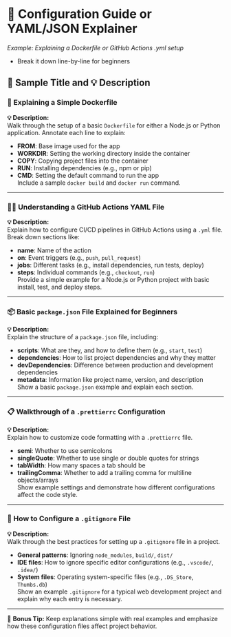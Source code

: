 # 🔧 Configuration Guide or YAML/JSON Explainer
*Example: Explaining a Dockerfile or GitHub Actions .yml setup*
- Break it down line-by-line for beginners
## 📝 Sample Title and 💡 Description

### 🐳 Explaining a Simple Dockerfile  
**💡 Description:**  
Walk through the setup of a basic `Dockerfile` for either a Node.js or Python application. Annotate each line to explain:
- **FROM**: Base image used for the app
- **WORKDIR**: Setting the working directory inside the container
- **COPY**: Copying project files into the container
- **RUN**: Installing dependencies (e.g., npm or pip)
- **CMD**: Setting the default command to run the app  
Include a sample `docker build` and `docker run` command.

---

### 🧑‍💻 Understanding a GitHub Actions YAML File  
**💡 Description:**  
Explain how to configure CI/CD pipelines in GitHub Actions using a `.yml` file.  
Break down sections like:
- **name**: Name of the action
- **on**: Event triggers (e.g., `push`, `pull_request`)
- **jobs**: Different tasks (e.g., install dependencies, run tests, deploy)
- **steps**: Individual commands (e.g., `checkout`, `run`)  
Provide a simple example for a Node.js or Python project with basic install, test, and deploy steps.

---

### 📦 Basic `package.json` File Explained for Beginners  
**💡 Description:**  
Explain the structure of a `package.json` file, including:
- **scripts**: What are they, and how to define them (e.g., `start`, `test`)
- **dependencies**: How to list project dependencies and why they matter
- **devDependencies**: Difference between production and development dependencies
- **metadata**: Information like project name, version, and description  
Show a basic `package.json` example and explain each section.

---

### 📋 Walkthrough of a `.prettierrc` Configuration  
**💡 Description:**  
Explain how to customize code formatting with a `.prettierrc` file.  
- **semi**: Whether to use semicolons
- **singleQuote**: Whether to use single or double quotes for strings
- **tabWidth**: How many spaces a tab should be
- **trailingComma**: Whether to add a trailing comma for multiline objects/arrays  
Show example settings and demonstrate how different configurations affect the code style.

---

### 🔴 How to Configure a `.gitignore` File  
**💡 Description:**  
Walk through the best practices for setting up a `.gitignore` file in a project.  
- **General patterns**: Ignoring `node_modules`, `build/`, `dist/`
- **IDE files**: How to ignore specific editor configurations (e.g., `.vscode/`, `.idea/`)
- **System files**: Operating system-specific files (e.g., `.DS_Store`, `Thumbs.db`)  
Show an example `.gitignore` for a typical web development project and explain why each entry is necessary.

---

🔧 **Bonus Tip:** Keep explanations simple with real examples and emphasize how these configuration files affect project behavior.